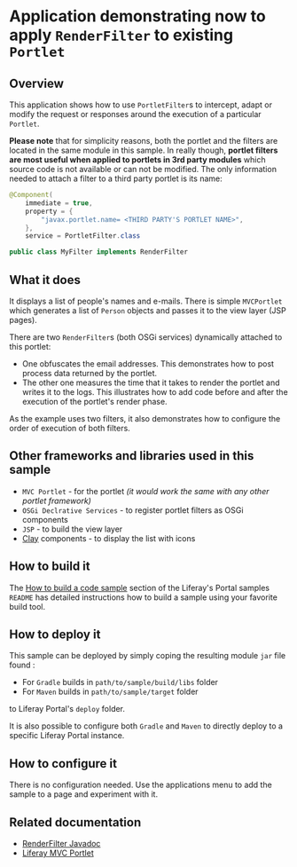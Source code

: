 # Application demonstrating now to apply `RenderFilter` to existing `Portlet`

## Overview

This application shows how to use `PortletFilter`s to intercept, adapt or modify the request or responses around the execution of a particular `Portlet`.

**Please note** that for simplicity reasons, both the portlet and the filters are located in the same module in this sample. In really though, __portlet filters are most useful when applied to portlets in 3rd party modules__ which source code is not available or can not be modified. The only information needed to attach a filter to a third party portlet is its name:

```java
@Component(
    immediate = true,
    property = {
        "javax.portlet.name= <THIRD PARTY'S PORTLET NAME>",
    },
    service = PortletFilter.class

public class MyFilter implements RenderFilter
```

## What it does

It displays a list of people's names and e-mails. There is simple `MVCPortlet` which generates a list of `Person` objects and passes it to the view layer (JSP pages).

There are two `RenderFilter`s (both OSGi services) dynamically attached to this portlet: 

- One obfuscates the email addresses. This demonstrates how to post process data returned by the portlet.
- The other one measures the time that it takes to render the portlet and writes it to the logs. This illustrates how to add code before and after the execution of the portlet's render phase.

As the example uses two filters, it also demonstrates how to configure the order of execution of both filters.

## Other frameworks and libraries used in this sample

- `MVC Portlet` - for the portlet _(it would work the same with any other portlet framework)_
- `OSGi Declrative Services` - to register portlet filters as OSGi components
- `JSP` - to build the view layer
- [Clay](https://clayui.com/) components - to display the list with icons

## How to build it

The [How to build a code sample](https://github.com/liferay/liferay-code-samples/blob/master/portal#how-to-build-a-code-sample) section of the Liferay's Portal samples `README` has detailed instructions how to build a sample using your favorite build tool.

## How to deploy it

This sample can be deployed by simply coping the resulting module `jar` file found :

- For `Gradle` builds in `path/to/sample/build/libs` folder
- For `Maven` builds in `path/to/sample/target` folder

to Liferay Portal's `deploy` folder. 

It is also possible to configure both `Gradle` and `Maven` to directly deploy to a specific Liferay Portal instance.

## How to configure it

There is no configuration needed. Use the applications menu to add the sample to a page and experiment with it.

## Related documentation

- [RenderFilter Javadoc](https://portals.apache.org/pluto/portlet-2.0-apidocs/javax/portlet/filter/RenderFilter.html)
- [Liferay MVC Portlet](https://portal.liferay.dev/docs/7-1/tutorials/-/knowledge_base/t/liferay-mvc-portlet)
